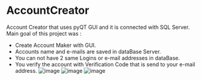# AccountCreator
Account Creator that uses pyQT GUI and it is connected with SQL Server.
Main goal of this project was : 
- Create Account Maker with GUI.
- Accounts name and e-mails are saved in dataBase Server.
- You can not have 2 same Logins or e-mail addresses in dataBase.
- You verify the account with Verification Code that is send to your e-mail address.
![image](https://github.com/wojtas99/AccountCreator/assets/104061941/88feacde-da05-4e33-a7cc-386993ffd194)
![image](https://github.com/wojtas99/AccountCreator/assets/104061941/a505f62e-e143-4daf-a842-7fe11efb2e5d)
![image](https://github.com/wojtas99/AccountCreator/assets/104061941/ef726069-45af-4244-85c7-ab00e18ef451)



  


